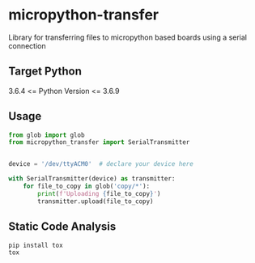 # micropython-transfer

Library for transferring files to micropython based boards using a serial connection

## Target Python

3.6.4 <= Python Version <= 3.6.9

## Usage

```python
from glob import glob
from micropython_transfer import SerialTransmitter


device = '/dev/ttyACM0'  # declare your device here

with SerialTransmitter(device) as transmitter:
    for file_to_copy in glob('copy/*'):
        print(f'Uploading {file_to_copy}')
        transmitter.upload(file_to_copy)
```

## Static Code Analysis

```bash
pip install tox
tox
```
